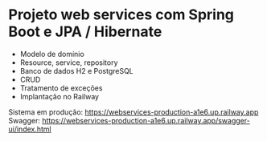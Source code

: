 # Projeto web services com Spring Boot e JPA / Hibernate

- Modelo de domínio
- Resource, service, repository
- Banco de dados H2 e PostgreSQL
- CRUD
- Tratamento de exceções
- Implantação no Railway

Sistema em produção: https://webservices-production-a1e6.up.railway.app <br>
Swagger: https://webservices-production-a1e6.up.railway.app/swagger-ui/index.html
